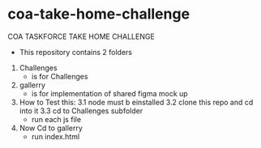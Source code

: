 # coa-take-home-challenge
COA TASKFORCE  TAKE HOME CHALLENGE
- This repository contains 2 folders
1. Challenges
    - is for Challenges
2. gallerry
    - is for implementation of shared figma mock up
3. How to Test this:
    3.1 node must b einstalled
    3.2 clone this repo and cd into it
    3.3 cd to Challenges subfolder
      - run each js file 
4. Now Cd to gallerry
    - run index.html
